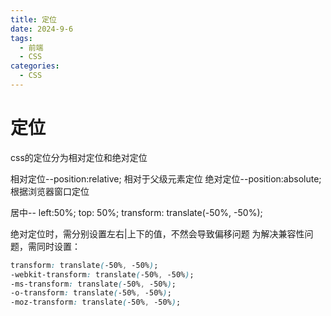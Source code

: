 ```yaml
---
title: 定位
date: 2024-9-6
tags:
  - 前端
  - CSS
categories:
  - CSS
---
```


# 定位
css的定位分为相对定位和绝对定位

相对定位--position:relative; 相对于父级元素定位
绝对定位--position:absolute; 根据浏览器窗口定位

居中-- left:50%; top: 50%; transform: translate(-50%, -50%);

绝对定位时，需分别设置左右|上下的值，不然会导致偏移问题
为解决兼容性问题，需同时设置：
```css
transform: translate(-50%, -50%);
-webkit-transform: translate(-50%, -50%);
-ms-transform: translate(-50%, -50%);
-o-transform: translate(-50%, -50%);
-moz-transform: translate(-50%, -50%);
```
